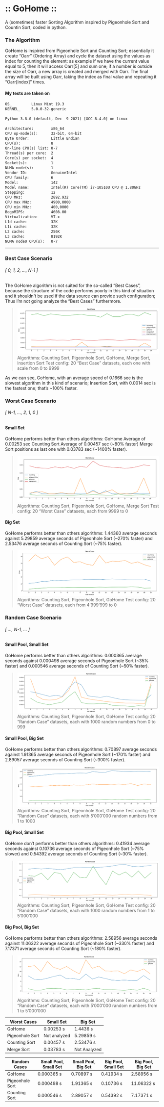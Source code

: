 # :: GoHome ::

A (sometimes) faster Sorting Algorithm inspired by Pigeonhole Sort and Countin Sort, coded in python.

### The Algorithm 

GoHome is inspired from Pigeonhole Sort and Counting Sort; essentially it create “Oarr” (Ordering Array) and cycle the dataset using the values as index for counting the element: as example if we have the current value equal to 5, then it will access Oarr[5] and sum one; if a number is outside the size of Oarr, a new array is created and merged with Oarr.
The final array will be built using Oarr, taking the index as final value and repeating it “Oarr[index]” times.

#### My tests are taken on 

```
OS_         Linux Mint 19.3
KERNEL_     5.0.0-32-generic

Python 3.8.0 (default, Dec  9 2021) [GCC 8.4.0] on linux

Architecture:        x86_64
CPU op-mode(s):      32-bit, 64-bit
Byte Order:          Little Endian
CPU(s):              8
On-line CPU(s) list: 0-7
Thread(s) per core:  2
Core(s) per socket:  4
Socket(s):           1
NUMA node(s):        1
Vendor ID:           GenuineIntel
CPU family:          6
Model:               142
Model name:          Intel(R) Core(TM) i7-10510U CPU @ 1.80GHz
Stepping:            12
CPU MHz:             2892.932
CPU max MHz:         4900,0000
CPU min MHz:         400,0000
BogoMIPS:            4608.00
Virtualization:      VT-x
L1d cache:           32K
L1i cache:           32K
L2 cache:            256K
L3 cache:            8192K
NUMA node0 CPU(s):   0-7
```

------------
### Best Case Scenario 
###### [ 0, 1, 2, …, N-1 ]


The GoHome algorithm is not suited for the so-called “Best Cases”, because the structure of the code performs  poorly in this kind of situation and it shouldn't be used if the data source can provide such configuration;  Thus I’m not going analyze the “Best Cases” furthermore.

>![image](./readme/images/01.png) Algorithms: Counting Sort, Pigeonhole Sort, GoHome, Merge Sort, Insertion Sort
Test config: 20 “Best Case” datasets, each one with scale from 0 to 9999 



As we can see, GoHome, with an average speed of 0.1666 sec is the slowest algorithm in this kind of scenario; Insertion Sort, with 0.0014 sec is the fastest one; that’s ~100% faster. 

### Worst Case Scenario 
###### [ N-1, …, 2, 1, 0 ]

#### Small Set

GoHome performs better than others algorithms: 
GoHome Average of 0.00253 sec
Counting Sort Average of 0.00457 sec (~80% faster)
Merge Sort positions as last one with 0.03783 sec (~1400% faster).

> ![image](./readme/images/02.png)
Algorithms: Counting Sort, Pigeonhole Sort, GoHome, Merge Sort
Test config: 20 “Worst Case” datasets, each from 9999 to 0


#### Big Set

GoHome performs better than others algorithms: 
1.44360 average seconds against
5.29859 average seconds of Pigeonhole Sort (~270% faster) and
2.53476 average seconds of Counting Sort (~75% faster).

>![image](./readme/images/03.png)
Algorithms: Counting Sort, Pigeonhole Sort, GoHome
Test config: 20 “Worst Case” datasets, each from 4’999’999 to 0


### Random Case Scenario
###### [ …, N-1, … ] 
#### Small Pool, Small Set

GoHome performs better than others algorithms: 
0.000365 average seconds against 
0.000498 average seconds of Pigeonhole Sort (~35% faster) and 
0.000546 average seconds of Counting Sort (~50% faster).

>![image](./readme/images/04.png)  
 Algorithms: Counting Sort, Pigeonhole Sort, GoHome
Test config: 20 “Random Case” datasets, each with 1000 random numbers from 0 to 999



#### Small Pool, Big Set
    
GoHome performs better than others algorithms: 
0.70897 average seconds against 
1.91365 average seconds of Pigeonhole Sort (~170% faster) and 
2.89057 average seconds of Counting Sort (~300% faster).

>![image](./readme/images/05.png)  
 Algorithms: Counting Sort, Pigeonhole Sort, GoHome
Test config: 20 “Random Case” datasets, each with 5’000’000 random numbers from 1 to 1000




#### Big Pool, Small Set

GoHome don’t performs better than others algorithms: 
0.41934 average seconds against
0.10736 average seconds of Pigeonhole Sort (~75% slower) and 
0.54392 average seconds of Counting Sort (~30% faster).

>![image](./readme/images/06.png)
Algorithms: Counting Sort, Pigeonhole Sort, GoHome
Test config: 20 “Random Case” datasets, each with 1000 random numbers from 1 to 5’000’000



#### Big Pool, Big Set

GoHome performs better than others algorithms: 
2.58956 average seconds against 
11.06322 average seconds of Pigeonhole Sort (~330% faster) and 
7.17371 average seconds of Counting Sort (~180% faster).

>![image](./readme/images/07.png) Algorithms: Counting Sort, Pigeonhole Sort, GoHome
Test config: 20 “Random Case” datasets, each with 5’000’000 random numbers from 1 to 5’000’000




| Worst Cases   |   Small Set  | Big Set |
| ------------ | ------------ | ------------ |
| GoHome  |  0.00253 s | 1.4436 s  |
|  Pigeonhole Sort | Not analyzed  |   5.29859 s  |
|  Counting Sort |  0.00457 s  |   2.53476 s  |
|  Merge Sort |  0.03783 s   |  Not Analyzed |



| Random Cases | Small Pool, Small Set | Small Pool, Big Set | Big Pool, Small Set |  Big Pool, Big Set  | 
| ------------ | ------------ | ------------ |  ------------ | ------------ |
| GoHome | 0.000365 s | 0.70897 s | 0.41934 s | 2.58956 s |  
|  Pigeonhole Sort | 0.000498 s | 1.91365 s| 0.10736 s| 11.06322 s| 
| Counting Sort| 0.000546 s| 2.89057 s| 0.54392 s| 7.17371 s| 



